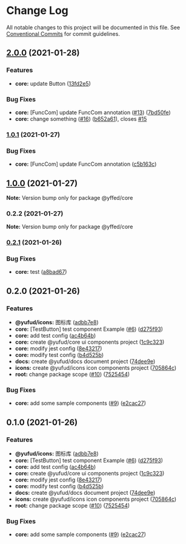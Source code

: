 # Change Log

All notable changes to this project will be documented in this file.
See [Conventional Commits](https://conventionalcommits.org) for commit guidelines.

## [2.0.0](https://github.com/Future-FE-Temp/yufu-design/compare/@yffed/core@1.0.0...@yffed/core@2.0.0) (2021-01-28)


### Features

* **core:** update Button ([13fd2e5](https://github.com/Future-FE-Temp/yufu-design/commit/13fd2e56408332cd42924ed38dd21190a397342c))


### Bug Fixes

* **core:** [FuncCom] update FuncCom annotation ([#13](https://github.com/Future-FE-Temp/yufu-design/issues/13)) ([7bd50fe](https://github.com/Future-FE-Temp/yufu-design/commit/7bd50fe5235342bb019eacd53c24f2af97861728))
* **core:** change something  ([#16](https://github.com/Future-FE-Temp/yufu-design/issues/16)) ([b652a61](https://github.com/Future-FE-Temp/yufu-design/commit/b652a614b2f4629b14aa14a11f0f3cff9eb759bf)), closes [#15](https://github.com/Future-FE-Temp/yufu-design/issues/15)



### [1.0.1](https://github.com/Future-FE-Temp/yufu-design/compare/@yffed/core@1.0.0...@yffed/core@1.0.1) (2021-01-27)


### Bug Fixes

* **core:** [FuncCom] update FuncCom annotation ([c5b163c](https://github.com/Future-FE-Temp/yufu-design/commit/c5b163cd358c9cc912e83fe2ca33942e877902d3))



## [1.0.0](https://github.com/Future-FE-Temp/yufu-design/compare/@yffed/core@0.2.1...@yffed/core@1.0.0) (2021-01-27)

**Note:** Version bump only for package @yffed/core





### 0.2.2 (2021-01-27)

**Note:** Version bump only for package @yffed/core





### [0.2.1](https://github.com/Future-FE-Temp/yufu-design/compare/@yffed/core@0.2.0...@yffed/core@0.2.1) (2021-01-26)


### Bug Fixes

* **core:** test ([a8bad67](https://github.com/Future-FE-Temp/yufu-design/commit/a8bad671c4b76113ef15d47446ba2b23121e7438))



## 0.2.0 (2021-01-26)


### Features

* **@yufud/icons:** 图标库 ([adbb7e8](https://github.com/Future-FE-Temp/yufu-design/commit/adbb7e84353203b0158eaf6ee2fd579850aa07a9))
* **core:** [TestButton] test component Example ([#6](https://github.com/Future-FE-Temp/yufu-design/issues/6)) ([d275f93](https://github.com/Future-FE-Temp/yufu-design/commit/d275f9363edf33decb83b4a2d759ddaba3b4122a))
* **core:** add test config ([ac4b64b](https://github.com/Future-FE-Temp/yufu-design/commit/ac4b64b5a5578228188fbe59b5ff28f90721811e))
* **core:** create @yufud/core ui components project ([1c9c323](https://github.com/Future-FE-Temp/yufu-design/commit/1c9c3231e443a9dc447ce026ada4b6295c528715))
* **core:** modify jest config ([8e43217](https://github.com/Future-FE-Temp/yufu-design/commit/8e432178b440f89ddf3764dbaeb126e50a8e24a4))
* **core:** modify test config ([b4d525b](https://github.com/Future-FE-Temp/yufu-design/commit/b4d525b76b846b0ceb03f73f0b48cfb59c1cd3f5))
* **docs:** create @yufud/docs document project ([74dee9e](https://github.com/Future-FE-Temp/yufu-design/commit/74dee9e89d8cffcca06c23c2e96db6c84befc1ae))
* **icons:** create @yufud/icons icon components project ([705864c](https://github.com/Future-FE-Temp/yufu-design/commit/705864c4da48a9233dc21107ac374b35f9f4c46e))
* **root:** change package scope ([#10](https://github.com/Future-FE-Temp/yufu-design/issues/10)) ([7525454](https://github.com/Future-FE-Temp/yufu-design/commit/7525454ee1e45d5fbd558b6bd2e1af4f1afb8956))


### Bug Fixes

* **core:** add some sample components ([#9](https://github.com/Future-FE-Temp/yufu-design/issues/9)) ([e2cac27](https://github.com/Future-FE-Temp/yufu-design/commit/e2cac274bc0cb385ba12652e7839042f7bd3cc2c))



## 0.1.0 (2021-01-26)


### Features

* **@yufud/icons:** 图标库 ([adbb7e8](https://github.com/Future-FE-Temp/yufu-design/commit/adbb7e84353203b0158eaf6ee2fd579850aa07a9))
* **core:** [TestButton] test component Example ([#6](https://github.com/Future-FE-Temp/yufu-design/issues/6)) ([d275f93](https://github.com/Future-FE-Temp/yufu-design/commit/d275f9363edf33decb83b4a2d759ddaba3b4122a))
* **core:** add test config ([ac4b64b](https://github.com/Future-FE-Temp/yufu-design/commit/ac4b64b5a5578228188fbe59b5ff28f90721811e))
* **core:** create @yufud/core ui components project ([1c9c323](https://github.com/Future-FE-Temp/yufu-design/commit/1c9c3231e443a9dc447ce026ada4b6295c528715))
* **core:** modify jest config ([8e43217](https://github.com/Future-FE-Temp/yufu-design/commit/8e432178b440f89ddf3764dbaeb126e50a8e24a4))
* **core:** modify test config ([b4d525b](https://github.com/Future-FE-Temp/yufu-design/commit/b4d525b76b846b0ceb03f73f0b48cfb59c1cd3f5))
* **docs:** create @yufud/docs document project ([74dee9e](https://github.com/Future-FE-Temp/yufu-design/commit/74dee9e89d8cffcca06c23c2e96db6c84befc1ae))
* **icons:** create @yufud/icons icon components project ([705864c](https://github.com/Future-FE-Temp/yufu-design/commit/705864c4da48a9233dc21107ac374b35f9f4c46e))
* **root:** change package scope ([#10](https://github.com/Future-FE-Temp/yufu-design/issues/10)) ([7525454](https://github.com/Future-FE-Temp/yufu-design/commit/7525454ee1e45d5fbd558b6bd2e1af4f1afb8956))


### Bug Fixes

* **core:** add some sample components ([#9](https://github.com/Future-FE-Temp/yufu-design/issues/9)) ([e2cac27](https://github.com/Future-FE-Temp/yufu-design/commit/e2cac274bc0cb385ba12652e7839042f7bd3cc2c))
